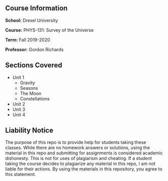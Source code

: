 ## Course Information

**School:** Drexel University

**Course:** PHYS-131: Survey of the Universe

**Term:** Fall 2019-2020

**Professor:** Gordon Richards

## Sections Covered
- Unit 1
	- Gravity
	- Seasons
	- The Moon
	- Constellations
- Unit 2
- Unit 3
- Unit 4

## Liability Notice
The purpose of this repo is to provide help for students taking these classes. 
While there are no homework answers or solutions, 
using the material in this repo and submitting for assignments is considered academic dishonesty. 
This is not for uses of plagiarism and cheating. 
If a student taking the course decides to plagiarize any material in this repo, 
I am not liable for their actions. 
By using the materials in this repository, you agree to this statement.
